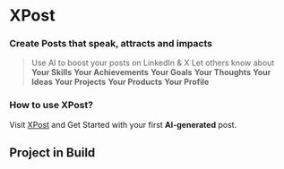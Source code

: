 # XPost

### Create Posts that speak, attracts and impacts

> Use AI to boost your posts on LinkedIn & X
> Let others know about 
**Your Skills**
**Your Achievements**
**Your Goals**
**Your Thoughts**
**Your Ideas**
**Your Projects**
**Your Products**
**Your Profile**

### How to use XPost?
Visit [XPost](https://ai-post-creator.vercel.app) and Get Started with your first **AI-generated** post.

## Project in Build